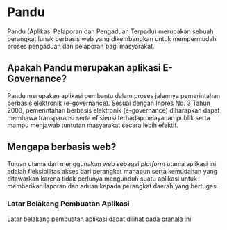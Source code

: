 # Pandu
Pandu (Aplikasi Pelaporan dan Pengaduan Terpadu) merupakan sebuah perangkat lunak berbasis web yang dikembangkan untuk mempermudah proses pengaduan dan pelaporan bagi masyarakat. 

## Apakah Pandu merupakan aplikasi E-Governance?
Pandu merupakan aplikasi pembantu dalam proses jalannya pemerintahan berbasis elektronik (e-governance). Sesuai dengan Inpres No. 3 Tahun 2003, pemerintahan berbasis elektronik (e-governance) diharapkan dapat membawa transparansi serta efisiensi terhadap pelayanan publik serta mampu menjawab tuntutan masyarakat secara lebih efektif. 

## Mengapa berbasis web?
Tujuan utama dari menggunakan web sebagai _platform_ utama aplikasi ini adalah fleksibilitas akses dari perangkat manapun serta kemudahan yang ditawarkan karena tidak perlunya mengunduh suatu aplikasi untuk memberikan laporan dan aduan kepada perangkat daerah yang bertugas.

### Latar Belakang Pembuatan Aplikasi
Latar belakang pembuatan aplikasi dapat dilihat pada [pranala ini](https://mega.nz/file/KE8AjDZD#y3sZnzx6rswT_L3a_9xMMvQxEi0NlIVa7GpYvpV7G98)
